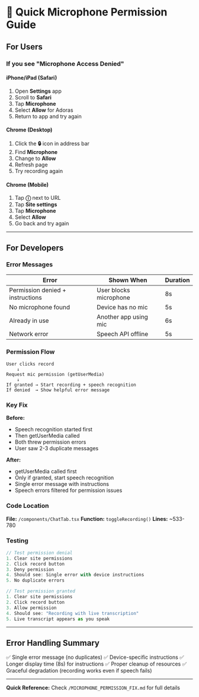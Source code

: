 # 🎤 Quick Microphone Permission Guide

## For Users

### If you see "Microphone Access Denied"

#### iPhone/iPad (Safari)
1. Open **Settings** app
2. Scroll to **Safari**
3. Tap **Microphone**
4. Select **Allow** for Adoras
5. Return to app and try again

#### Chrome (Desktop)
1. Click the **🔒** icon in address bar
2. Find **Microphone**
3. Change to **Allow**
4. Refresh page
5. Try recording again

#### Chrome (Mobile)  
1. Tap **ⓘ** next to URL
2. Tap **Site settings**
3. Tap **Microphone**
4. Select **Allow**
5. Go back and try again

---

## For Developers

### Error Messages

| Error | Shown When | Duration |
|-------|-----------|----------|
| Permission denied + instructions | User blocks microphone | 8s |
| No microphone found | Device has no mic | 5s |
| Already in use | Another app using mic | 6s |
| Network error | Speech API offline | 5s |

### Permission Flow

```
User clicks record
    ↓
Request mic permission (getUserMedia)
    ↓
If granted → Start recording + speech recognition
If denied  → Show helpful error message
```

### Key Fix

**Before:**
- Speech recognition started first
- Then getUserMedia called
- Both threw permission errors
- User saw 2-3 duplicate messages

**After:**
- getUserMedia called first
- Only if granted, start speech recognition
- Single error message with instructions
- Speech errors filtered for permission issues

### Code Location

**File:** `/components/ChatTab.tsx`
**Function:** `toggleRecording()`
**Lines:** ~533-780

### Testing

```typescript
// Test permission denial
1. Clear site permissions
2. Click record button
3. Deny permission
4. Should see: Single error with device instructions
5. No duplicate errors

// Test permission granted
1. Clear site permissions  
2. Click record button
3. Allow permission
4. Should see: "Recording with live transcription"
5. Live transcript appears as you speak
```

---

## Error Handling Summary

✅ Single error message (no duplicates)
✅ Device-specific instructions
✅ Longer display time (8s) for instructions
✅ Proper cleanup of resources
✅ Graceful degradation (recording works even if speech fails)

---

**Quick Reference:** Check `/MICROPHONE_PERMISSION_FIX.md` for full details
